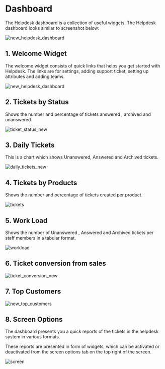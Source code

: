 # Dashboard

The Helpdesk dashboard is a collection of useful widgets. The Helpdesk dashboard looks similar to screenshot below:

![new_helpdesk_dashboard](https://cloud.githubusercontent.com/assets/8191145/9268895/478ab92e-4281-11e5-8219-f601cf517148.png)


## 1. Welcome Widget

The welcome widget consists of quick links that helps you get started with Helpdesk. The links are for settings, adding support ticket, setting up attributes and adding teams.

![new_helpdesk_dashboard](https://cloud.githubusercontent.com/assets/8191145/7611787/5bd155ee-f9a4-11e4-8a9d-4a1e89266ef6.png)


## 2. Tickets by Status

Shows the number and percentage of tickets answered , archived and unanswered.

![ticket_status_new](http://git.rtcamp.com/uploads/rtbiz/rtbiz-helpdesk/51919f829d/ticket_status_new.png)

## 3. Daily Tickets

This is a chart which shows Unanswered, Answered and Archived tickets.

![daily_tickets_new](http://git.rtcamp.com/uploads/rtbiz/rtbiz-helpdesk/3a225de58d/daily_tickets_new.png)

## 4. Tickets by Products
Shows the number and percentage of tickets created per product.

![tickets](https://cloud.githubusercontent.com/assets/8191145/9268665/1656e6cc-427f-11e5-9ac6-ca9ba04ff561.png)



## 5. Work Load

Shows the number of Unanswered , Answered and Archived tickets per staff members in a tabular format.

![workload](https://cloud.githubusercontent.com/assets/8191145/7612003/a38e813a-f9a5-11e4-9f83-a71c643c8b4b.png)


## 6. Ticket conversion from sales

![ticket_conversion_new](http://git.rtcamp.com/uploads/rtbiz/rtbiz-helpdesk/4131f80916/ticket_conversion_new.png)

## 7. Top Customers

![new_top_customers](https://cloud.githubusercontent.com/assets/8191145/7613026/db22533c-f9ab-11e4-8015-2bc3c602bfbc.png)


## 8. Screen Options
The dashboard presents you a quick reports of the tickets in the helpdesk system in various formats.

These reports are presented in form of widgets, which can be activated or deactivated from the screen options tab on the top right of the screen.

![screen](https://cloud.githubusercontent.com/assets/8191145/9268721/8bb6e764-427f-11e5-9f13-01579a8c4a89.png)


